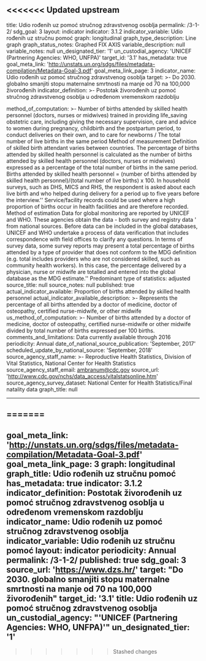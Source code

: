 <<<<<<< Updated upstream
---
title: Udio rođenih uz pomoć stručnog zdravstvenog osoblja
permalink: /3-1-2/
sdg_goal: 3
layout: indicator
indicator: 3.1.2
indicator_variable: Udio rođenih uz stručnu pomoć
graph: longitudinal
graph_type_description: Line  graph
graph_status_notes: Graphed  FIX  AXIS
variable_description: null
variable_notes: null
un_designated_tier: '1'
un_custodial_agency: 'UNICEF  (Partnering  Agencies:  WHO,  UNFPA)'
target_id: '3.1'
has_metadata: true
goal_meta_link: 'http://unstats.un.org/sdgs/files/metadata-compilation/Metadata-Goal-3.pdf'
goal_meta_link_page: 3
indicator_name: Udio rođenih uz pomoć stručnog zdravstvenog osoblja
target: >-
  Do 2030. globalno smanjiti stopu maternalne smrtnosti na manje od 70 na 100,000 živorođenih
indicator_definition: >-
  Postotak živorođenih uz pomoć stručnog zdravstvenog osoblja u određenom vremenskom razdoblju


method_of_computation: >-
  Number  of  births  attended  by  skilled  health  personnel  (doctors,  nurses  or  midwives)  trained  in  providing  life_saving  obstetric  care,  including  giving  the  necessary  supervision,  care  and  advice  to  women  during  pregnancy,  childbirth  and  the  postpartum  period,  to  conduct  deliveries  on  their  own,  and  to  care  for  newborns  /  The  total  number  of  live  births  in  the  same  period  Method  of  measurement  Definition  of  skilled  birth  attendant  varies  between  countries.  The  percentage  of  births  attended  by  skilled  health  personnel  is  calculated  as  the  number  of  births  attended  by  skilled  health  personnel  (doctors,  nurses  or  midwives)  expressed  as  a  percentage  of  the  total  number  of  births  in  the  same  period.  Births  attended  by  skilled  health  personnel  =  (number  of  births  attended  by  skilled  health  personnel)/(total  number  of  live  births)  x  100.  In  household  surveys,  such  as  DHS,  MICS  and  RHS,  the  respondent  is  asked  about  each  live  birth  and  who  helped  during  delivery  for  a  period  up  to  five  years  before  the  interview.''  Service/facility  records  could  be  used  where  a  high  proportion  of  births  occur  in  health  facilities  and  are  therefore  recorded.  Method  of  estimation  Data  for  global  monitoring  are  reported  by  UNICEF  and  WHO.  These  agencies  obtain  the  data  -  both  survey  and  registry  data  '  from  national  sources.  Before  data  can  be  included  in  the  global  databases,  UNICEF  and  WHO  undertake  a  process  of  data  verification  that  includes  correspondence  with  field  offices  to  clarify  any  questions.  In  terms  of  survey  data,  some  survey  reports  may  present  a  total  percentage  of  births  attended  by  a  type  of  provider  that  does  not  conform  to  the  MDG  definition  (e.g.  total  includes  providers  who  are  not  considered  skilled,  such  as  community  health  workers).  In  this  case,  the  percentage  delivered  by  a  physician,  nurse  or  midwife  are  totalled  and  entered  into  the  global  database  as  the  MDG  estimate.''  Predominant  type  of  statistics:  adjusted
source_title: null
source_notes: null
published: true
actual_indicator_available: Proportion  of  births  attended  by  skilled  health  personnel
actual_indicator_available_description: >-
  Represents  the  percentage  of  all  births  attended  by  a  doctor  of  medicine,  doctor  of  osteopathy,  certified  nurse-midwife,  or  other  midwife
us_method_of_computation: >-
  Number  of  births  attended  by  a  doctor  of  medicine,  doctor  of  osteopathy,  certified  nurse-midwife  or  other  midwife  divided  by  total  number  of  births  expressed  per  100  births.
comments_and_limitations: Data  currently  available  through  2016
periodicity: Annual
date_of_national_source_publication: 'September,  2017'
scheduled_update_by_national_source: 'September,  2018'
source_agency_staff_name: >-
  Reproductive  Health  Statistics,  Division  of  Vital  Statistics,  National  Center  for  Health  Statistics
source_agency_staff_email: ambranum@cdc.gov
source_url: 'http://www.cdc.gov/nchs/data_access/vitalstatsonline.htm'
source_agency_survey_dataset: National  Center  for  Health  Statistics/Final  natality  data
graph_title: null 

---
=======
---	
goal_meta_link:	'http://unstats.un.org/sdgs/files/metadata-compilation/Metadata-Goal-3.pdf'
goal_meta_link_page:	3
graph:	longitudinal
graph_title:	Udio rođenih uz stručnu pomoć
has_metadata:	true
indicator:	3.1.2
indicator_definition:	Postotak živorođenih uz pomoć stručnog zdravstvenog osoblja u određenom vremenskom razdoblju
indicator_name:	Udio rođenih uz pomoć stručnog zdravstvenog osoblja
indicator_variable:	Udio rođenih uz stručnu pomoć
layout:	indicator
periodicity:	Annual
permalink:	/3-1-2/
published:	true
sdg_goal:	3
source_url:	'https://www.dzs.hr/'
target:	"Do 2030. globalno smanjiti stopu maternalne smrtnosti na manje od 70 na 100,000 živorođenih"
target_id:	'3.1'
title:	Udio rođenih uz pomoć stručnog zdravstvenog osoblja
un_custodial_agency:	"'UNICEF  (Partnering  Agencies:  WHO,  UNFPA)'"
un_designated_tier:	'1'
---	
>>>>>>> Stashed changes

